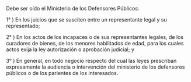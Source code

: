 Debe ser oído el Ministerio de los Defensores Públicos:

1° ) En los juicios que se susciten entre un representante legal y su representado;

2° ) En los actos de los incapaces o de sus representantes legales, de los curadores de bienes, de los menores habilitados de edad, para los cuales actos exija la ley autorización o aprobación judicial; y

3° ) En general, en todo negocio respecto del cual las leyes prescriban expresamente la audiencia o intervención del ministerio de los defensores públicos o de los parientes de los interesados.
